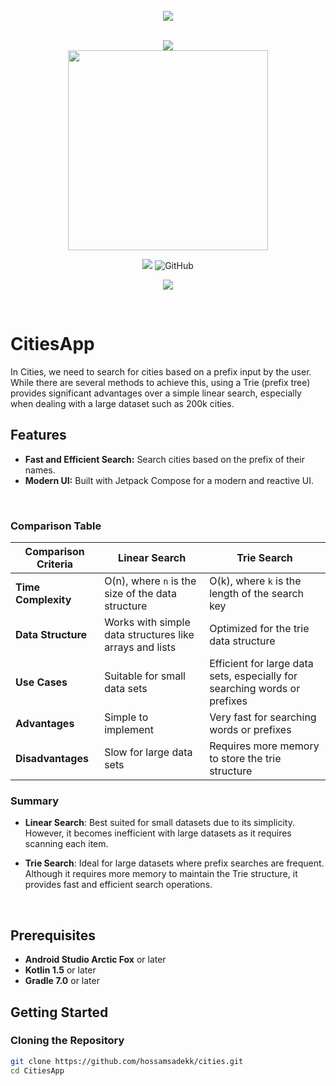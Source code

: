 <div align="center">
</br>
<img src="https://plus.unsplash.com/premium_photo-1669927131902-a64115445f0f?q=80&w=3550&auto=format&fit=crop&ixlib=rb-4.0.3&ixid=M3wxMjA3fDB8MHxwaG90by1wYWdlfHx8fGVufDB8fHx8fA%3D%3D"/>
</div>

</br>

<p align="center">
  <img src="https://forthebadge.com/images/badges/built-for-android.svg"><br>
   <img src="https://user-images.githubusercontent.com/57827233/136597211-06f60356-8aa3-494b-8c4b-189bd975c29f.jpg" width="320">
</p>
<p align="center">
  <img src="https://img.shields.io/github/repo-size/hiten24/compose-ui-templates">
  <img alt="GitHub" src="https://img.shields.io/github/license/hiten24/compose-ui-templates?color=blue">
</p>
<p align="center">
  <img src="https://img.shields.io/badge/kotlin-%230095D5.svg?style=for-the-badge&logo=kotlin&logoColor=white">
</p>

</br>

# CitiesApp

In Cities, we need to search for cities based on a prefix input by the user. While there are several methods to achieve this, using a Trie (prefix tree) provides significant advantages over a simple linear search, especially when dealing with a large dataset such as 200k cities.


## Features

- **Fast and Efficient Search:** Search cities based on the prefix of their names.
- **Modern UI:** Built with Jetpack Compose for a modern and reactive UI.

</br>

### Comparison Table

| Comparison Criteria | Linear Search                                 | Trie Search                                    |
|---------------------|-----------------------------------------------|------------------------------------------------|
| **Time Complexity** | O(n), where `n` is the size of the data structure | O(k), where `k` is the length of the search key |
| **Data Structure**  | Works with simple data structures like arrays and lists | Optimized for the trie data structure          |
| **Use Cases**       | Suitable for small data sets                  | Efficient for large data sets, especially for searching words or prefixes |
| **Advantages**      | Simple to implement                           | Very fast for searching words or prefixes      |
| **Disadvantages**   | Slow for large data sets                      | Requires more memory to store the trie structure |

### Summary

- **Linear Search**: Best suited for small datasets due to its simplicity. However, it becomes inefficient with large datasets as it requires scanning each item.
  
- **Trie Search**: Ideal for large datasets where prefix searches are frequent. Although it requires more memory to maintain the Trie structure, it provides fast and efficient search operations.


</br>

## Prerequisites

- **Android Studio Arctic Fox** or later
- **Kotlin 1.5** or later
- **Gradle 7.0** or later

## Getting Started

### Cloning the Repository

```bash
git clone https://github.com/hossamsadekk/cities.git
cd CitiesApp






